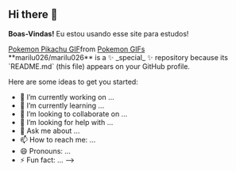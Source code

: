 ## Hi there 👋
**Boas-Vindas!** 
Eu estou usando esse site para estudos!
<div class="tenor-gif-embed" data-postid="13465728489229726846" data-share-method="host" data-aspect-ratio="1.0081" data-width="100%"><a href="https://tenor.com/view/pokemon-pikachu-clap-clapping-clapping-gif-gif-13465728489229726846">Pokemon Pikachu GIF</a>from <a href="https://tenor.com/search/pokemon-gifs">Pokemon GIFs</a></div> <script type="text/javascript" async src="https://tenor.com/embed.js"></script>
**marilu026/marilu026** is a ✨ _special_ ✨ repository because its `README.md` (this file) appears on your GitHub profile.

Here are some ideas to get you started:

- 🔭 I’m currently working on ...
- 🌱 I’m currently learning ...
- 👯 I’m looking to collaborate on ...
- 🤔 I’m looking for help with ...
- 💬 Ask me about ...
- 📫 How to reach me: ...
- 😄 Pronouns: ...
- ⚡ Fun fact: ...
-->
